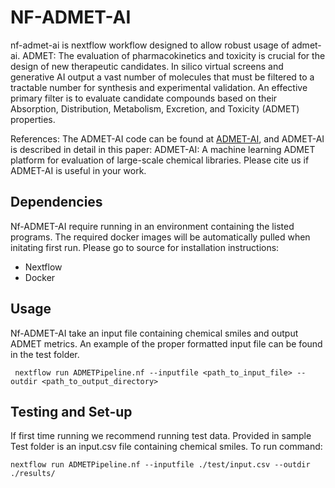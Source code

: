 # NF-ADMET-AI
nf-admet-ai is nextflow workflow designed to allow robust usage of admet-ai.
ADMET: The evaluation of pharmacokinetics and toxicity is crucial for the design of new therapeutic candidates. In silico virtual screens and generative AI output a vast number of molecules that must be filtered to a tractable number for synthesis and experimental validation. An effective primary filter is to evaluate candidate compounds based on their Absorption, Distribution, Metabolism, Excretion, and Toxicity (ADMET) properties.

References: The ADMET-AI code can be found at [ADMET-AI](github.com/swansonk14/admet_ai), and ADMET-AI is described in detail in this paper: ADMET-AI: A machine learning ADMET platform for evaluation of large-scale chemical libraries. Please cite us if ADMET-AI is useful in your work.


## Dependencies 
Nf-ADMET-AI require running in an environment containing the listed programs. The required docker images will be automatically pulled when initating first run.   Please go to source for installation instructions:

- Nextflow
- Docker

## Usage
Nf-ADMET-AI take an input file containing chemical smiles and output ADMET metrics. An example of the proper formatted input file can be found in the test folder.
```
 nextflow run ADMETPipeline.nf --inputfile <path_to_input_file> --outdir <path_to_output_directory>
```

## Testing and Set-up
If first time running we recommend running test data.
Provided in sample Test folder is an input.csv file containing chemical smiles. To run command:

```
nextflow run ADMETPipeline.nf --inputfile ./test/input.csv --outdir ./results/
```


